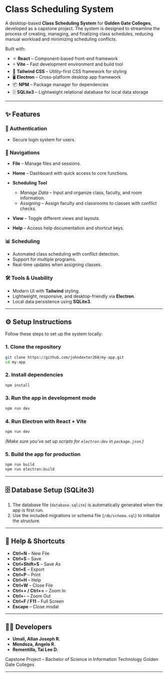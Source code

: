 # Class Scheduling System

A desktop-based **Class Scheduling System** for **Golden Gate Colleges**, developed as a capstone project. The system is designed to streamline the process of creating, managing, and finalizing class schedules, reducing manual workload and minimizing scheduling conflicts.

Built with:

* ⚛️ **React** – Component-based front-end framework
* ⚡ **Vite** – Fast development environment and build tool
* 🎨 **Tailwind CSS** – Utility-first CSS framework for styling
* 🖥️ **Electron** – Cross-platform desktop app framework
* 📦 **NPM** – Package manager for dependencies
* 🗄️ **SQLite3** – Lightweight relational database for local data storage

---

## ✨ Features

### 🔑 Authentication

* Secure login system for users.

### 📂 Navigations

* **File** – Manage files and sessions.
* **Home** – Dashboard with quick access to core functions.
* **Scheduling Tool**

  * *Manage Data* – Input and organize class, faculty, and room information.
  * *Assigning* – Assign faculty and classrooms to classes with conflict checks.
* **View** – Toggle different views and layouts.
* **Help** – Access help documentation and shortcut keys.

### 📊 Scheduling

* Automated class scheduling with conflict detection.
* Support for multiple programs.
* Real-time updates when assigning classes.

### 🛠️ Tools & Usability

* Modern UI with **Tailwind** styling.
* Lightweight, responsive, and desktop-friendly via **Electron**.
* Local data persistence using **SQLite3**.

---

## ⚙️ Setup Instructions

Follow these steps to set up the system locally:

### 1. Clone the repository

```bash
git clone https://github.com/johndexter268/my-app.git
cd my-app
```

### 2. Install dependencies

```bash
npm install
```

### 3. Run the app in development mode

```bash
npm run dev
```

### 4. Run Electron with React + Vite

```bash
npm run dev
```

*(Make sure you’ve set up scripts for `electron:dev` in `package.json`.)*

### 5. Build the app for production

```bash
npm run build
npm run electron:build
```

---

## 🗄️ Database Setup (SQLite3)

1. The database file (`database.sqlite`) is automatically generated when the app is first run.
2. Use the included migrations or schema file (`/db/schema.sql`) to initialize the structure.

---

## 📖 Help & Shortcuts

* **Ctrl+N** – New File
* **Ctrl+S** – Save
* **Ctrl+Shift+S** – Save As
* **Ctrl+E** – Export
* **Ctrl+P** – Print
* **Ctrl+H** – Help
* **Ctrl+W** – Close File
* **Ctrl++ / Ctrl+=** – Zoom In
* **Ctrl+-** – Zoom Out
* **Ctrl+F / F11** – Full Screen
* **Escape** – Close modal

---

## 👨‍💻 Developers

* **Umali, Allan Joseph R.**
* **Mendoza, Angelo R.**
* **Rementilla, Tai Lee D.**

Capstone Project – Bachelor of Science in Information Technology
Golden Gate Colleges

---
